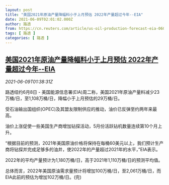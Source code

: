 ```yaml
---
layout: post
title: "美国2021年原油产量降幅料小于上月预估 2022年产量超过今年--EIA"
date: 2021-06-09T02:01:02.000Z
author: 路透
from: https://cn.reuters.com/article/us-oil-production-forecast-eia-0609-idCNKCS2DL03K
tags: [ 路透 ]
categories: [ 路透 ]
---
```

<!--1623204062000-->
[美国2021年原油产量降幅料小于上月预估 2022年产量超过今年--EIA](https://cn.reuters.com/article/us-oil-production-forecast-eia-0609-idCNKCS2DL03K)
------

<div>
<div><i>2021-06-09T01:38:31Z</i></div><p>路透纽约6月8日 - 美国能源信息署(EIA)周二称，美国2021年原油产量料减少23万桶/日，至1,108万桶/日，降幅小于上月预估的29万桶/日。</p><p>受石油输出国组织(OPEC)及其盟友限制供应的推动，油价已反弹至约两年来最高。</p><p>油价上涨促使一些美国生产商增加钻探活动，5月份活跃钻机数量连续第10个月上升。</p><p>“根据目前的预测，2021年美国原油价格将保持在每桶60美元以上，我们预计生产商将钻探并完成足够多的油井，使2022年的产量超过2021年的水平，”EIA表示。</p><p>2022年的平均产量预计为1,180万桶/日，高于2021年1,110万桶/日的预测平均值。</p><p>总体而言，2022年美国原油需求量预计将增加100万桶/日，至2,061万桶/日，而EIA此前的预估为增加102万桶/日。(完)</p>
</div>
